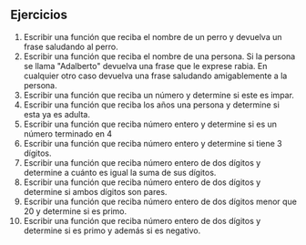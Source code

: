 ## Ejercicios
01.  Escribir una función que reciba el nombre de un perro y devuelva un frase saludando al perro.
02. Escribir una función que reciba el nombre de una persona. Si la persona se llama "Adalberto" devuelva una frase que le exprese rabia. En cualquier otro caso devuelva una frase saludando amigablemente a la persona.
03. Escribir una función que reciba un número y determine si este es impar.
04. Escribir una función que reciba los años una persona y determine si esta ya es adulta.
05. Escribir una función que reciba número entero y determine si es un número terminado en 4
06. Escribir una función que reciba número entero y determine si tiene 3 dígitos.
07. Escribir una función que reciba número entero de dos dígitos y determine a cuánto es igual la suma de sus dígitos.
08. Escribir una función que reciba número entero de dos dígitos y determine si ambos dígitos son pares.
09. Escribir una función que reciba número entero de dos dígitos menor que 20 y determine si es primo.
10. Escribir una función que reciba número entero de dos dígitos y determine si es primo y además si es negativo.